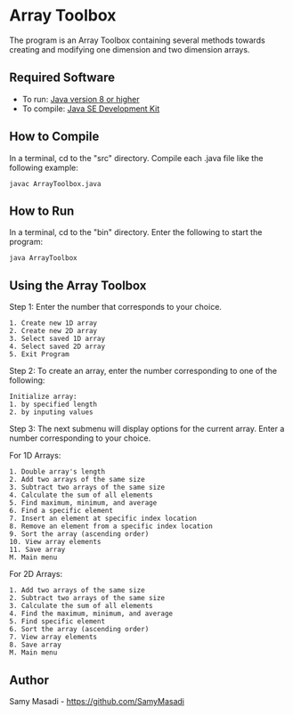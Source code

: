 # Array Toolbox
The program is an Array Toolbox containing several methods towards creating and modifying one dimension and two dimension arrays.

## Required Software
* To run: [Java version 8 or higher](https://www.java.com/en/download/)
* To compile: [Java SE Development Kit](https://www.oracle.com/technetwork/java/javase/downloads/index.html)

## How to Compile
In a terminal, cd to the "src" directory. Compile each .java file like the following example:
```
javac ArrayToolbox.java
```

## How to Run
In a terminal, cd to the "bin" directory. Enter the following to start the program:
```
java ArrayToolbox
```

## Using the Array Toolbox
Step 1: Enter the number that corresponds to your choice.
```
1. Create new 1D array
2. Create new 2D array
3. Select saved 1D array
4. Select saved 2D array
5. Exit Program
```
Step 2: To create an array, enter the number corresponding to one of the following:
```
Initialize array:
1. by specified length
2. by inputing values
```
Step 3: The next submenu will display options for the current array. Enter a number corresponding to your choice.

For 1D Arrays:
```
1. Double array's length
2. Add two arrays of the same size
3. Subtract two arrays of the same size
4. Calculate the sum of all elements
5. Find maximum, minimum, and average
6. Find a specific element
7. Insert an element at specific index location
8. Remove an element from a specific index location
9. Sort the array (ascending order)
10. View array elements
11. Save array
M. Main menu
```

For 2D Arrays:
```
1. Add two arrays of the same size
2. Subtract two arrays of the same size
3. Calculate the sum of all elements
4. Find the maximum, minimum, and average
5. Find specific element
6. Sort the array (ascending order)
7. View array elements
8. Save array
M. Main menu
```

## Author
Samy Masadi - https://github.com/SamyMasadi
